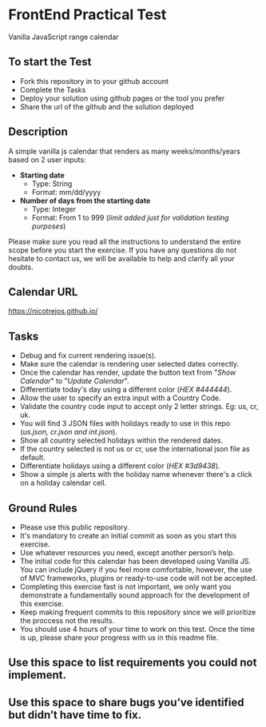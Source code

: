 # FrontEnd Practical Test
Vanilla JavaScript range calendar

## To start the Test
- Fork this repository in to your github account
- Complete the Tasks
- Deploy your solution using github pages or the tool you prefer
- Share the url of the github and the solution deployed

## Description
A simple vanilla js calendar that renders as many weeks/months/years based on 2 user inputs:

  - **Starting date**
    - Type: String
    - Format: mm/dd/yyyy
  - **Number of days from the starting date**
    - Type: Integer
    - Format: From 1 to 999 (*limit added just for validation testing purposes*)

Please make sure you read all the instructions to understand the entire scope before you start the exercise.
If you have any questions do not hesitate to contact us, we will be available to help and clarify all your doubts.


## Calendar URL
https://nicotrejos.github.io/


## Tasks
  - Debug and fix current rendering issue(s).
  - Make sure the calendar is rendering user selected dates correctly.
  - Once the calendar has render, update the button text from "*Show Calendar*" to "*Update Calendar*".
  - Differentiate today's day using a different color (*HEX #444444*).
  - Allow the user to specify an extra input with a Country Code.
  - Validate the country code input to accept only 2 letter strings. Eg: us, cr, uk.
  - You will find 3 JSON files with holidays ready to use in this repo (*us.json, cr.json and int.json*).
  - Show all country selected holidays within the rendered dates.
  - If the country selected is not us or cr, use the international json file as default.
  - Differentiate holidays using a different color (*HEX #3d9438*).
  - Show a simple js alerts with the holiday name whenever there's a click on a holiday calendar cell.


## Ground Rules
  - Please use this public repository.
  - It's mandatory to create an initial commit as soon as you start this exercise.
  - Use whatever resources you need, except another person’s help.
  - The initial code for this calendar has been developed using Vanilla JS. You can include jQuery if you feel more comfortable, however, the use of MVC frameworks, plugins or ready-to-use code will not be accepted.
  - Completing this exercise fast is not important, we only want you demonstrate a fundamentally sound approach for the development of this exercise.
  - Keep making frequent commits to this repository since we will prioritize the proccess not the results.
  - You should use 4 hours of your time to work on this test. Once the time is up, please share your progress with us in this readme file.


## Use this space to list requirements you could not implement.


## Use this space to share bugs you’ve identified but didn’t have time to fix.
